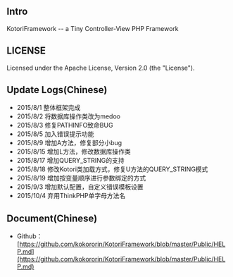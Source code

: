 ## Intro

KotoriFramework -- a Tiny Controller-View PHP Framework

## LICENSE

Licensed under the Apache License, Version 2.0 (the "License").

## Update Logs(Chinese)

* 2015/8/1   整体框架完成
* 2015/8/2   将数据库操作类改为medoo
* 2015/8/3   修复PATHINFO致命BUG
* 2015/8/5   加入错误提示功能
* 2015/8/9   增加A方法，修复部分小bug
* 2015/8/15  增加L方法，修改数据库操作类
* 2015/8/17  增加QUERY_STRING的支持
* 2015/8/18  修改Kotori类加载方式，修复U方法的QUERY_STRING模式
* 2015/8/19  增加按变量顺序进行参数绑定的方式
* 2015/9/3   增加默认配置，自定义错误模板设置
* 2015/10/4  弃用ThinkPHP单字母方法名

## Document(Chinese)

* Github： [https://github.com/kokororin/KotoriFramework/blob/master/Public/HELP.md](https://github.com/kokororin/KotoriFramework/blob/master/Public/HELP.md)
